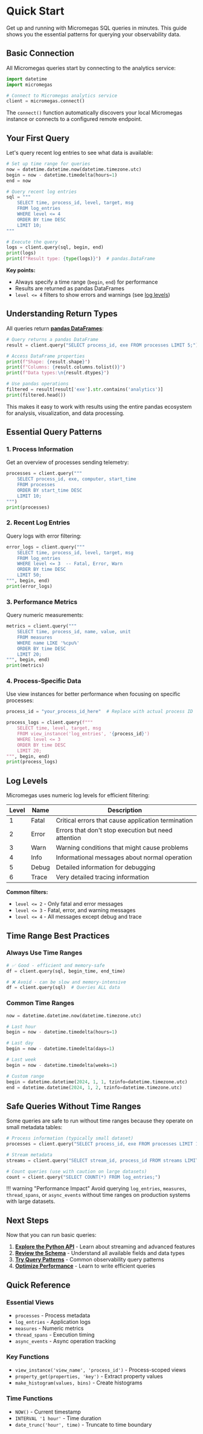# Quick Start

Get up and running with Micromegas SQL queries in minutes. This guide shows you the essential patterns for querying your observability data.

## Basic Connection

All Micromegas queries start by connecting to the analytics service:

```python
import datetime
import micromegas

# Connect to Micromegas analytics service
client = micromegas.connect()
```

The `connect()` function automatically discovers your local Micromegas instance or connects to a configured remote endpoint.

## Your First Query

Let's query recent log entries to see what data is available:

```python
# Set up time range for queries
now = datetime.datetime.now(datetime.timezone.utc)
begin = now - datetime.timedelta(hours=1)
end = now

# Query recent log entries
sql = """
    SELECT time, process_id, level, target, msg
    FROM log_entries
    WHERE level <= 4
    ORDER BY time DESC
    LIMIT 10;
"""

# Execute the query
logs = client.query(sql, begin, end)
print(logs)
print(f"Result type: {type(logs)}")  # pandas.DataFrame
```

**Key points:**
- Always specify a time range (`begin`, `end`) for performance
- Results are returned as pandas DataFrames
- `level <= 4` filters to show errors and warnings (see [log levels](#log-levels))

## Understanding Return Types

All queries return **[pandas DataFrames](https://pandas.pydata.org/docs/reference/api/pandas.DataFrame.html)**:

```python
# Query returns a pandas DataFrame
result = client.query("SELECT process_id, exe FROM processes LIMIT 5;")

# Access DataFrame properties
print(f"Shape: {result.shape}")
print(f"Columns: {result.columns.tolist()}")
print(f"Data types:\n{result.dtypes}")

# Use pandas operations
filtered = result[result['exe'].str.contains('analytics')]
print(filtered.head())
```

This makes it easy to work with results using the entire pandas ecosystem for analysis, visualization, and data processing.

## Essential Query Patterns

### 1. Process Information

Get an overview of processes sending telemetry:

```python
processes = client.query("""
    SELECT process_id, exe, computer, start_time
    FROM processes
    ORDER BY start_time DESC
    LIMIT 10;
""")
print(processes)
```

### 2. Recent Log Entries

Query logs with error filtering:

```python
error_logs = client.query("""
    SELECT time, process_id, level, target, msg
    FROM log_entries
    WHERE level <= 3  -- Fatal, Error, Warn
    ORDER BY time DESC
    LIMIT 50;
""", begin, end)
print(error_logs)
```

### 3. Performance Metrics

Query numeric measurements:

```python
metrics = client.query("""
    SELECT time, process_id, name, value, unit
    FROM measures
    WHERE name LIKE '%cpu%'
    ORDER BY time DESC
    LIMIT 20;
""", begin, end)
print(metrics)
```

### 4. Process-Specific Data

Use view instances for better performance when focusing on specific processes:

```python
process_id = "your_process_id_here"  # Replace with actual process ID

process_logs = client.query(f"""
    SELECT time, level, target, msg
    FROM view_instance('log_entries', '{process_id}')
    WHERE level <= 3
    ORDER BY time DESC
    LIMIT 20;
""", begin, end)
print(process_logs)
```

## Log Levels

Micromegas uses numeric log levels for efficient filtering:

| Level | Name    | Description |
|-------|---------|-------------|
| 1     | Fatal   | Critical errors that cause application termination |
| 2     | Error   | Errors that don't stop execution but need attention |
| 3     | Warn    | Warning conditions that might cause problems |
| 4     | Info    | Informational messages about normal operation |
| 5     | Debug   | Detailed information for debugging |
| 6     | Trace   | Very detailed tracing information |

**Common filters:**
- `level <= 2` - Only fatal and error messages
- `level <= 3` - Fatal, error, and warning messages
- `level <= 4` - All messages except debug and trace

## Time Range Best Practices

### Always Use Time Ranges

```python
# ✅ Good - efficient and memory-safe
df = client.query(sql, begin_time, end_time)

# ❌ Avoid - can be slow and memory-intensive
df = client.query(sql)  # Queries ALL data
```

### Common Time Ranges

```python
now = datetime.datetime.now(datetime.timezone.utc)

# Last hour
begin = now - datetime.timedelta(hours=1)

# Last day
begin = now - datetime.timedelta(days=1)

# Last week
begin = now - datetime.timedelta(weeks=1)

# Custom range
begin = datetime.datetime(2024, 1, 1, tzinfo=datetime.timezone.utc)
end = datetime.datetime(2024, 1, 2, tzinfo=datetime.timezone.utc)
```

## Safe Queries Without Time Ranges

Some queries are safe to run without time ranges because they operate on small metadata tables:

```python
# Process information (typically small dataset)
processes = client.query("SELECT process_id, exe FROM processes LIMIT 10;")

# Stream metadata
streams = client.query("SELECT stream_id, process_id FROM streams LIMIT 10;")

# Count queries (use with caution on large datasets)
count = client.query("SELECT COUNT(*) FROM log_entries;")
```

!!! warning "Performance Impact"
    Avoid querying `log_entries`, `measures`, `thread_spans`, or `async_events` without time ranges on production systems with large datasets.

## Next Steps

Now that you can run basic queries:

1. **[Explore the Python API](python-api.md)** - Learn about streaming and advanced features
2. **[Review the Schema](schema-reference.md)** - Understand all available fields and data types
3. **[Try Query Patterns](query-patterns.md)** - Common observability query patterns
4. **[Optimize Performance](performance.md)** - Learn to write efficient queries

## Quick Reference

### Essential Views
- `processes` - Process metadata
- `log_entries` - Application logs
- `measures` - Numeric metrics
- `thread_spans` - Execution timing
- `async_events` - Async operation tracking

### Key Functions
- `view_instance('view_name', 'process_id')` - Process-scoped views
- `property_get(properties, 'key')` - Extract property values
- `make_histogram(values, bins)` - Create histograms

### Time Functions
- `NOW()` - Current timestamp
- `INTERVAL '1 hour'` - Time duration
- `date_trunc('hour', time)` - Truncate to time boundary
